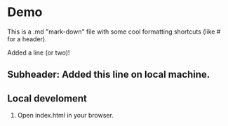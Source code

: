 # Demo

This is a .md "mark-down" file with some cool formatting shortcuts (like # for a header).

Added a line (or two)!

## Subheader: Added this line on local machine.

## Local develoment

1. Open index.html in your browser.
